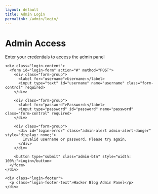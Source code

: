 ```yaml
---
layout: default
title: Admin Login
permalink: /admin/login/
---
```


<div class="login-container">
  <div class="login-form">
    <div class="login-header">
      <h1 class="login-title">Admin Access</h1>
      <p class="login-subtitle">Enter your credentials to access the admin panel</p>
    </div>
    
    <div class="login-content">
      <form id="login-form" action="#" method="POST">
        <div class="form-group">
          <label for="username">Username:</label>
          <input type="text" id="username" name="username" class="form-control" required>
        </div>
        
        <div class="form-group">
          <label for="password">Password:</label>
          <input type="password" id="password" name="password" class="form-control" required>
        </div>
        
        <div class="form-group">
          <div id="login-error" class="admin-alert admin-alert-danger" style="display: none;">
            Invalid username or password. Please try again.
          </div>
        </div>
        
        <button type="submit" class="admin-btn" style="width: 100%;">Login</button>
      </form>
    </div>
    
    <div class="login-footer">
      <p class="login-footer-text">Hacker Blog Admin Panel</p>
    </div>
  </div>
</div>

<link rel="stylesheet" href="{{ '/assets/css/admin.css' | relative_url }}">
<script>
  document.addEventListener('DOMContentLoaded', function() {
    const loginForm = document.getElementById('login-form');
    const loginError = document.getElementById('login-error');
    
    loginForm.addEventListener('submit', function(e) {
      e.preventDefault();
      
      const username = document.getElementById('username').value;
      const password = document.getElementById('password').value;
      
      // Simple client-side authentication for demo purposes
      // In a real implementation, this would be handled server-side
      if (username === 'admin' && password === 'hackerblog') {
        // Store authentication in localStorage
        localStorage.setItem('hackerblog_auth', JSON.stringify({
          username: username,
          isAuthenticated: true,
          timestamp: new Date().getTime()
        }));
        
        // Redirect to admin dashboard
        window.location.href = '{{ "/admin/" | relative_url }}';
      } else {
        loginError.style.display = 'block';
      }
    });
  });
</script>

